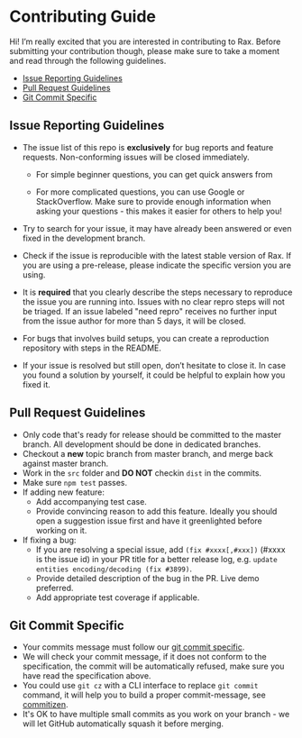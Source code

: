 # Contributing Guide

Hi! I’m really excited that you are interested in contributing to Rax. Before submitting your contribution though, please make sure to take a moment and read through the following guidelines.

- [Issue Reporting Guidelines](#issue-reporting-guidelines)
- [Pull Request Guidelines](#pull-request-guidelines)
- [Git Commit Specific](./GIT_COMMIT_SPECIFIC.md)


## Issue Reporting Guidelines

- The issue list of this repo is **exclusively** for bug reports and feature requests. Non-conforming issues will be closed immediately.

  - For simple beginner questions, you can get quick answers from

  - For more complicated questions, you can use Google or StackOverflow. Make sure to provide enough information when asking your questions - this makes it easier for others to help you!

- Try to search for your issue, it may have already been answered or even fixed in the development branch.

- Check if the issue is reproducible with the latest stable version of Rax. If you are using a pre-release, please indicate the specific version you are using.

- It is **required** that you clearly describe the steps necessary to reproduce the issue you are running into. Issues with no clear repro steps will not be triaged. If an issue labeled "need repro" receives no further input from the issue author for more than 5 days, it will be closed.

- For bugs that involves build setups, you can create a reproduction repository with steps in the README.

- If your issue is resolved but still open, don’t hesitate to close it. In case you found a solution by yourself, it could be helpful to explain how you fixed it.

## Pull Request Guidelines

- Only code that's ready for release should be committed to the master branch. All development should be done in dedicated branches.
- Checkout a **new** topic branch from master branch, and merge back against master branch.
- Work in the `src` folder and **DO NOT** checkin `dist` in the commits.
- Make sure `npm test` passes.
- If adding new feature:
  - Add accompanying test case.
  - Provide convincing reason to add this feature. Ideally you should open a suggestion issue first and have it greenlighted before working on it.
- If fixing a bug:
  - If you are resolving a special issue, add `(fix #xxxx[,#xxx])` (#xxxx is the issue id) in your PR title for a better release log, e.g. `update entities encoding/decoding (fix #3899)`.
  - Provide detailed description of the bug in the PR. Live demo preferred.
  - Add appropriate test coverage if applicable.


## Git Commit Specific

- Your commits message must follow our [git commit specific](./GIT_COMMIT_SPECIFIC.md).
- We will check your commit message, if it does not conform to the specification, the commit will be automatically refused, make sure you have read the specification above.
- You could use `git cz` with a CLI interface to replace `git commit` command, it will help you to build a proper commit-message, see [commitizen](https://github.com/commitizen/cz-cli).
- It's OK to have multiple small commits as you work on your branch - we will let GitHub automatically squash it before merging.
